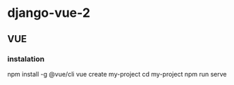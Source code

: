# django-vue-2

## VUE

### instalation
npm install -g @vue/cli
vue create my-project
cd my-project
npm run serve
